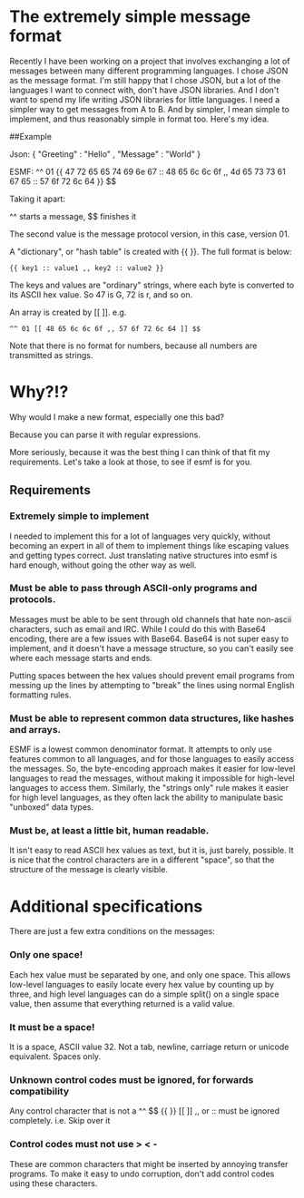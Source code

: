# The extremely simple message format

Recently I have been working on a project that involves exchanging a lot of messages between many different programming languages.  I chose JSON as the message format.  I'm still happy that I chose JSON, but a lot of the languages I want to connect with, don't have JSON libraries.  And I don't want to spend my life writing JSON libraries for little languages.  I need a simpler way to get messages from A to B.  And by simpler, I mean simple to implement, and thus reasonably simple in format too.  Here's my idea.

##Example

Json:
    { "Greeting" : "Hello" , "Message" : "World" }

ESMF:
    ^^ 01 {{ 47 72 65 65 74 69 6e 67 :: 48 65 6c 6c 6f ,, 4d 65 73 73 61 67 65 :: 57 6f 72 6c 64 }} $$

Taking it apart:

^^ starts a message, $$ finishes it

The second value is the message protocol version, in this case, version 01.


A "dictionary", or "hash table" is created with {{ }}.  The full format is below:

    {{ key1 :: value1 ,, key2 :: value2 }}

The keys and values are "ordinary" strings, where each byte is converted to its ASCII hex value.  So 47 is G, 72 is r, and so on.

An array is created by [[ ]].  e.g.

    ^^ 01 [[ 48 65 6c 6c 6f ,, 57 6f 72 6c 64 ]] $$

Note that there is no format for numbers, because all numbers are transmitted as strings.
	
# Why?!?

Why would I make a new format, especially one this bad?

Because you can parse it with regular expressions.

More seriously, because it was the best thing I can think of that fit my requirements.  Let's take a look at those, to see if esmf is for you.

## Requirements

### Extremely simple to implement

I needed to implement this for a lot of languages very quickly, without becoming an expert in all of them to implement things like escaping values and getting types correct.  Just translating native structures into esmf is hard enough, without going the other way as well.
	
### Must be able to pass through ASCII-only programs and protocols.

Messages must be able to be sent through old channels that hate non-ascii characters, such as email and IRC.  While I could do this with Base64 encoding, there are a few issues with Base64.  Base64 is not super easy to implement, and it doesn't have a message structure, so you can't easily see where each message starts and ends.
	
Putting spaces between the hex values should prevent email programs from messing up the lines by attempting to "break" the lines using normal English formatting rules.
	
### Must be able to represent common data structures, like hashes and arrays.

ESMF is a lowest common denominator format.  It attempts to only use features common to all languages, and for those languages to easily access the messages.  So, the byte-encoding approach makes it easier for low-level languages to read the messages, without making it impossible for high-level languages to access them.  Similarly, the "strings only" rule makes it easier for high level languages, as they often lack the ability to manipulate basic "unboxed" data types.

### Must be, at least a little bit, human readable.

It isn't easy to read ASCII hex values as text, but it is, just barely, possible.  It is nice that the control characters are in a different "space", so that the structure of the message is clearly visible.

# Additional specifications

There are just a few extra conditions on the messages:

### Only one space!

Each hex value must be separated by one, and only one space.  This allows low-level languages to easily locate every hex value by counting up by three, and high level languages can do a simple split() on a single space value, then assume that everything returned is a valid value.

### It must be a space!

It is a space, ASCII value 32.  Not a tab, newline, carriage return or unicode equivalent.  Spaces only.

### Unknown control codes must be ignored, for forwards compatibility

Any control character that is not a ^^ $$ {{ }} [[ ]] ,, or :: must be ignored completely.  i.e. Skip over it

### Control codes must not use > < - 

These are common characters that might be inserted by annoying transfer programs.  To make it easy to undo corruption, don't add control codes using these characters.

	

